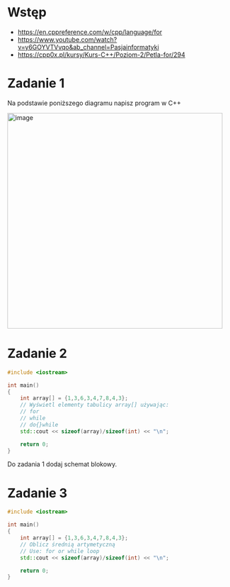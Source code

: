 # Wstęp
- https://en.cppreference.com/w/cpp/language/for
- https://www.youtube.com/watch?v=y6GOYVTVvqo&ab_channel=Pasjainformatyki
- https://cpp0x.pl/kursy/Kurs-C++/Poziom-2/Petla-for/294

# Zadanie 1
Na podstawie poniższego diagramu napisz program w C++

<img width="486" alt="image" src="https://user-images.githubusercontent.com/26519123/198257884-6f0b525a-6f4e-4180-8ef9-1be61b7ffc6e.png">

# Zadanie 2

```cpp
#include <iostream>

int main()
{
    int array[] = {1,3,6,3,4,7,8,4,3};
    // Wyświetl elementy tabulicy array[] używając:
    // for 
    // while 
    // do{}while
    std::cout << sizeof(array)/sizeof(int) << "\n";

    return 0;
}
```
Do zadania 1 dodaj schemat blokowy.

# Zadanie 3

```cpp
#include <iostream>

int main()
{
    int array[] = {1,3,6,3,4,7,8,4,3};
    // Oblicz średnią artymetyczną 
    // Use: for or while loop
    std::cout << sizeof(array)/sizeof(int) << "\n";

    return 0;
}
```

